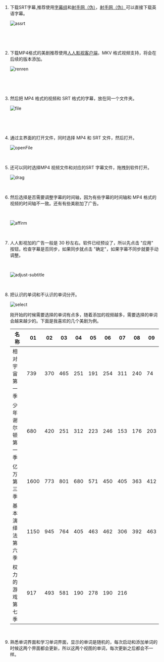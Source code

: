 1. 下载SRT字幕,推荐使用[字幕组](http://www.zimuzu.io)和[射手网（伪）](http://assrt.net/)，[射手网（伪）](http://assrt.net/)可以直接下载英语字幕。
   ​

   ![assrt](C:\Users\tangs\Desktop\demo\assrt.png)

   ​

   ​

2. 下载MP4格式的美剧推荐使用[人人影视客户端](http://app.zimuzu.io/)，MKV 格式视频支持，将会在后续的版本添加。
   ​

   ![renren](C:\Users\tangs\Desktop\demo\renren.png)

   ​

   ​

3. 然后把 MP4 格式的视频和 SRT 格式的字幕，放在同一个文件夹。
   ​

   ![file](C:\Users\tangs\Desktop\demo\file.png)

   ​

   ​

2. 通过主界面的打开文件，同时选择 MP4 和 SRT 文件，然后打开。
   ​

   ![openFile](C:\Users\tangs\Desktop\demo\openFile.png)

   ​

3. 还可以同时选择MP4 视频文件和对应的SRT 字幕文件，拖拽到软件打开。
   ​

   ![drag](C:\Users\tangs\Desktop\demo\drag.png)

   ​

4. 然后选择是否需要调整字幕的时间轴，因为有些字幕的时间轴和 MP4 格式的视频的时间轴不一致。还有有些美剧加了广告。

   ​

   ![affirm](C:\Users\tangs\Desktop\demo\affirm.png)

   ​

5. 人人影视加的广告一般是 30 秒左右。软件已经预设了，所以先点击 "应用" 按钮，检查字幕是否同步，如果同步就点击 "确定"，如果字幕不同步就要手动调整。

   ​

   ![adjust-subtitle](C:\Users\tangs\Desktop\demo\adjust-subtitle.png)

   ​

6. 把认识的单词和不认识的单词分开。
   ​

   ![select](C:\Users\tangs\Desktop\demo\select.png)
   ​

   刚开始的时候需要选择的单词有点多，随着添加的视频越多，需要选择的单词会越来越少的。下面是我喜欢的几个美剧为例。
   ​

   | 名称                        | 01   | 02   | 03   | 04   | 05   | 06   | 07   | 08   | 09   |
   | --------------------------- | ---- | ---- | ---- | ---- | ---- | ---- | ---- | ---- | ---- |
   | 相对宇宙         第一季     | 739  | 370  | 465  | 251  | 191  | 254  | 311  | 240  | 74   |
   | 少年谢尔顿     第一季       | 680  | 420  | 251  | 312  | 223  | 246  | 153  | 176  | 203  |
   | 亿万                 第三季 | 1600 | 773  | 801  | 680  | 571  | 450  | 405  | 363  | 412  |
   | 基本演绎法     第六季       | 1150 | 945  | 764  | 405  | 463  | 462  | 306  | 392  | 463  |
   | 权力的游戏     第七季       | 917  | 493  | 581  | 190  | 278  | 190  | 216  |      |      |

   ​

6. 熟悉单词界面和学习单词界面，显示的单词是随机的，每次启动和添加单词的时候这两个界面都会更新，所以这两个视图的单词，每次更新之后都会不一样。



